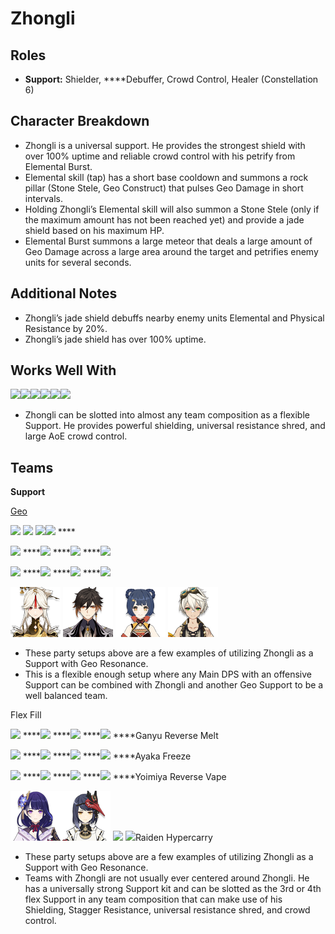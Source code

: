 # Zhongli

## **Roles**

* **Support:** Shielder, ****Debuffer, Crowd Control, Healer \(Constellation 6\)

## **Character Breakdown**

* Zhongli is a universal support. He provides the strongest shield with over 100% uptime and reliable crowd control with his petrify from Elemental Burst.
* Elemental skill \(tap\) has a short base cooldown and summons a rock pillar \(Stone Stele, Geo Construct\) that pulses Geo Damage in short intervals. 
* Holding Zhongli’s Elemental skill will also summon a Stone Stele \(only if the maximum amount has not been reached yet\) and provide a jade shield based on his maximum HP. 
* Elemental Burst summons a large meteor that deals a large amount of Geo Damage across a large area around the target and petrifies enemy units for several seconds. 

## **Additional Notes**

* Zhongli’s jade shield debuffs nearby enemy units Elemental and Physical Resistance by 20%. 
* Zhongli’s jade shield has over 100% uptime.

## **Works Well With**

![](https://lh4.googleusercontent.com/RjGHj8s3fMUgY3Ai5iSnsKuLAoxa8KmMm2bW5GOVA6-h31WcuBz9Wy8O1HHRjjFBjxKxcpBlt3OC7M0O0jTtBsxpS25l-iEsmJjFgYpVga4T_EQ06vbCF64lXZq4g-liHRecVcf1=s0)**​**![](https://lh6.googleusercontent.com/gQmKQx89DYsYttoq73h6QTZrOtsTygf5d9f_-a5UklSifFJ6YVgb86_sVI80lkxv4p_15iZf41D6xLVfLJR0ewe9xzHKKjTpBzcdvNWGzODVtFaNu97ghJ9aNhvm3R6jpPha_qp9=s0)**​**![](https://lh4.googleusercontent.com/h9zJpzuvg4kQJTSVpvpj0zVPFHDVv2SycYasvfY52j5MgA8ZsCYbv_GY9norc76Tbb1OcEECWiaKoQaYm8iR5pcrihRy0TdJ2GmdYKD_-fu5TfQE1DGLzTXj7TkuGNV86-29bV3B=s0)**​**![](https://lh6.googleusercontent.com/y56jEUUno0CjJBL-ibu48U3OTD2mD8r1eu4lUTM40XtEVuNyRYKnKvamAE_biQL2QeRfVJOpwb0iGSgOGo_Z7DVOqLKz3KoEZW2Y_5h_ozUbLClXvI6w6DJcJYjHXDr3s1Qnqkap=s0)**​**![](https://lh4.googleusercontent.com/NR_e16D7lFQc6ZWHRyL3vvL-tNVEZAa57jx8vFb3VTE-ySh02mmJBNGpzKu4s0Vtu9_Vangt5k-JebBGwXK5Q2rlMk99aadPG5mRcT3qoAsyvk1Em4WB0WGtbUTnsWBPSTmELeC3=s0)**​**![](https://lh3.googleusercontent.com/g2umOKnryd6UJYF4r-sGBRqpVm74yxUU-a0htRyUGn1ADhZpC2HssXDjmV_SMAkxJFn8AcoHJLgxqckZXVc32CkwR718Ot-kWz9uKFw-V-Ed6S5cYeMIPi3NCT8JWix-vpY45S5Y=s0)

* Zhongli can be slotted into almost any team composition as a flexible Support. He provides powerful shielding, universal resistance shred, and large AoE crowd control.

## **Teams**

**Support**

[Geo](../../teams/geo.md)

![](https://lh5.googleusercontent.com/zGSNJt_xjRds2SchJiVhhYySWfRGcUnYKXdECAfuFapSFpPN2Gshh-8DuE0s8t6MSgh-u3tLUdlf_646H3pSZubYjjB7D3gWFkSTSw_qQWIPDA4f20jdLKP1cEpPk8Bnda1sSyye=s0) ![](https://lh4.googleusercontent.com/OMfkfrguqm8CnPKkWyHLJTFq2UNfkW15VfAXJxcCyySiFx9pW1JS16qfHN0KSGrVuH1xYWbKTNY5GWEDFnJTsu4vdaDybYGye5iig2Uxb2XxI4_qbz913t2j4qskPYVDCLyso8jZ=s0) ![](https://lh3.googleusercontent.com/wPp54gl7m-qQQCsXkoELWJ-Mi844qE9AXf_1nb-FpkjUUAkgjVX4XT5kXWN0ewv54_mDCPVmV4kZl6xbFWTTxbUjMyirVBFglFwHW6wRiRlxbNtWz2G41AMwBhCZL4kZ_v4zEWik=s0)**​** ![](https://lh6.googleusercontent.com/1a7KgXw3Ot1HJ_s-OafuiUU3FeQh1qabFF5SVFmFcKE_syqaAKmpdWr_-TIufzelMBudig4lO-v9xrP8ldFnPK1zQxYMTXF6X1dl6UPAB1fj9KbKsMqltfrxK03I2oggNEvJCoUB=s0) ****

![](https://lh3.googleusercontent.com/X6DqOGXDgWFZr6ZiaTuYMT9o5vwd9IYFPVWXVWpoczNLbEZft9tT1w6fm4o-4kvOTmgLZ0uXXyeiHlbrcgV-C9Ybwgr3aIgRPcJN9IWlMXEFIFTjRGYdrHEpzWxLqdCRIZjkfaDR=s0) ****![](https://lh3.googleusercontent.com/r_ZQF_SKEbs6B1nwsqymQSq6p_GxVZP9NRAYaGpnmO2yh15eWBagCLWcD6dB35QJ6T6n_BFqJir_p-YQ6RZE3ixyPL-xHYgxLXtuHC-NcGMhQHOXceoeOY6uQ6MV3tj7FL6nvMKp=s0) ****![](https://lh3.googleusercontent.com/g_zGE7TEo0wKL5Rn0xVB12MI6dBaOaTnDVuXw9HiMDl4pLxjXZaYVNNxyUPixeDHverD6wFY7x4de4MycfH-qhh8gXKZMEhS4AGtJllSlD9HZIMISH0hoeLrcTKZWwviNW7Jd5mU=s0) ****![](https://lh5.googleusercontent.com/X4zHSrKgLydETo_dfy2KgYEdzBYyYwvxskPWM5Cu-frMRKU2WnUYf3zKBbsVCDS3jU6_URe6jRl1hDavsNxKcL1hCPq1Q1PsQ_abI1L0aPKcT75G06xZmxjAqJkgNvs2bq8OTrt9=s0)

![](https://lh6.googleusercontent.com/1oeowrMj84Viwu4ZjRBeubqXAaupk7rY1Lt7irDtF6_6H4yVBUFsmh8pLoiQXkwJlMoGsLbvOUNF8NdaOeJWU6AOjbypQXN58Jbyz39SJfVWFXS9KUlWNup4zttiZWkQITdfDMIw=s0) ****![](https://lh5.googleusercontent.com/3sp4rrWtguRi8tFYJ8uX0HXiIofCwbi-hRMX26vLh3aYOOHxgqh7Egx8zlr2VXiHiKvXdE4kS756YF81zJRicz_KfEjGMnnLGXCFmCJpQobDb3dzIyYPCnft7Ml7ZoIQunqlikM_=s0) ****![](https://lh3.googleusercontent.com/A9R5pkEMkib5t46yTzwFUDHciycLfugz4QPdS0ddyBsaf3C7-2AAmtolgNPKu9YK50u8vmpwEBTn6_YHENEY7W-TcWCIA-M6vgcwnG4fPlsxTFT7dkQtbPGD3CEsXaH4ZsiKko7l=s0) ****![](https://lh3.googleusercontent.com/JRV6U_BXPg0TQ6p8m6SL4Gux1LicF-K3YGBivdY7djJxNwFyAGQLx_4TIMIOpS2DYZ3abhGRsW4XHjwyZrXIk57YkBNrg-2Muo39k1IrJZ93GrvBKCWMQwzQc3SUoKjgVhjlUbeZ=s0)

![](../../.gitbook/assets/ui_avataricon_ningguang.png) ![](../../.gitbook/assets/ui_avataricon_zhongli.png) ![](../../.gitbook/assets/ui_avataricon_xiangling.png)  ![](../../.gitbook/assets/ui_avataricon_bennett.png)

* These party setups above are a few examples of utilizing Zhongli as a Support with Geo Resonance. 
* This is a flexible enough setup where any Main DPS with an offensive Support can be combined with Zhongli and another Geo Support to be a well balanced team. 

Flex Fill

![](https://lh3.googleusercontent.com/qbT55D5tX5u030qQ7aCd0GNMRNTtWRvuneYUTzR4o9xp6vv4AsXIb-EVPKpLLgJAkPbdnAj_2ppl5VwFdg5VXrUa1idesWBU4XareIeA58T6EikWvCDB9SM91wE-fcpz6CSNpe4U=s0) ****![](https://lh5.googleusercontent.com/WmEEf8SCQQGGmvA4bjgABISeIdLlshY5cPwyg3stO-jED7fw85CaHyY93JZ0lAtoeV5V0ystw7IekdRYN3OVDfwGDJ9XiCfIO0mVJz9Za_dsvz4oG7_WfF_rqJk2pNHsUxub9Qj9=s0) ****![](https://lh3.googleusercontent.com/57954nQ4nNzfnP4wR6nZz2kjjEbItKO3BcpWGfdj0hO8czcWCOPs0PGO6sSFzJD3vFjlNG5nEMC7AxJ3-XoYfsVQF8COAo23J4PTpJh-BJ5VQpmXiWaXIj8x6PTQAUjzjD7c5V17=s0) ****![](https://lh6.googleusercontent.com/Q3sPOXrY1hDliAS2nJGo6z450U7pwk3eQTcqTrdruPp1gh643nXIBuwL52GnXaupDw1z1XWcOcMtV2iapanpbJbD-A5fk-MyNsatThjTWrT_J-nc1mqsQKulpgvOgcAhf6lWdXIp=s0) ****Ganyu Reverse Melt

![](https://lh4.googleusercontent.com/l0qL088kHiBHIJgm3ciVEic6y04Mk7gpLVmbhl7mInBfZu3YVAdwKKBrSE8HoWCdQqlJkqDCfpzk57QoR0Usy5LWvCoQKqcp9cXakNvymX0WMLK4ilez-8kn44kwHWOsiqYsxhGL=s0) ****![](https://lh4.googleusercontent.com/45biYfxUUUo5iobgs7e2Tr3Lo7Z6XAFYc9OTuRpOu7yq_7pZT4Axm6fCHn3ClLifxqQ02t0VQgsaPUkkX51CuAixCDTFqSwJfPAhmVBjjFPfUi0DiucgiRUUmmR8MfF5aup_-ywm=s0) ****![](https://lh5.googleusercontent.com/KgS2wH469ELZ2RzPh_kumorUGHDlFZAdo-sgw1SnAYdrVVAovsVTfarpeJeT5eI2tqZYUm8s8_MfcIjUyrWc4CnR4zTqrGV7Uc_Pwu2DWu0nIDj7jgC2m4yp10Hqauj76KrvyUKD=s0) ****![](https://lh3.googleusercontent.com/aRFzkwm3b5YAGG0DDYA9TL9ONq799nbDFUx9jyebwvMsbMJmmzuHLNFRw8KD__supJ_IlZdDS1GSZ6ui5_5QGXyCFcRlAu_62drBqIqAC0Ui4RsVNZ73Awg49ASuanSAVepU5pCm=s0) ****Ayaka Freeze

![](https://lh6.googleusercontent.com/B4xYwN-GIqagYV38pRTTgqvfCVSW8WW1tr3no6hYGeD8mu72CttaG9kMW6hHzTmExfJlhbdNgVfQ5EOrXb-JUAJ2G4aG8sPYQJ3qnLI_2rmd0IvI46t0mTxiBQO8J1zi6EizFPgV=s0) ****![](https://lh5.googleusercontent.com/zJ60F_3QDeA3tiMZmJPMAGB1q-h0gLKAXDO_0ePPaDzh3rgyzaHMpwcTKpKhNaI0Ikci3dh80vAxxU_v0azkUuYjfHhbHHgB8Oj91zEwveh7qAubdv1RjKV0nHjDJioiygff2AYV=s0) ****![](https://lh5.googleusercontent.com/Xl8UdiMs21aHYbzA-sYOfkzuc-1aMtvrQAtoHTOkDOoSaX-6Riz99Tp8scJrZePcqgn45QCfb2OuYC-ODHNiJUuR0lmQRbFt1CDrA-75j-17YUALpxCn0B5WvaOFgAEDrKEiC-8P=s0) ****![](https://lh3.googleusercontent.com/pbaCYBVP9lxol80esBeM62QP03Esc8ijE6y5AHH9Sxy67Qy_4jktIr1HHGgEKJn664fREKd_yZcrEF9Sqnd6PfuVChX5dof24xj2YhNWUX3b0k289-l9ZOSbJ9taSgnL3Xcs9Ew3=s0) ****Yoimiya Reverse Vape

![](../../.gitbook/assets/ui_avataricon_shougun.png)![](../../.gitbook/assets/ui_avataricon_sara.png) ![](https://lh5.googleusercontent.com/Xl8UdiMs21aHYbzA-sYOfkzuc-1aMtvrQAtoHTOkDOoSaX-6Riz99Tp8scJrZePcqgn45QCfb2OuYC-ODHNiJUuR0lmQRbFt1CDrA-75j-17YUALpxCn0B5WvaOFgAEDrKEiC-8P=s0) ![](https://lh3.googleusercontent.com/pbaCYBVP9lxol80esBeM62QP03Esc8ijE6y5AHH9Sxy67Qy_4jktIr1HHGgEKJn664fREKd_yZcrEF9Sqnd6PfuVChX5dof24xj2YhNWUX3b0k289-l9ZOSbJ9taSgnL3Xcs9Ew3=s0)Raiden Hypercarry

* These party setups above are a few examples of utilizing Zhongli as a Support with Geo Resonance. 
* Teams with Zhongli are not usually ever centered around Zhongli. He has a universally strong Support kit and can be slotted as the 3rd or 4th flex Support in any team composition that can make use of his Shielding, Stagger Resistance, universal resistance shred, and crowd control. 

